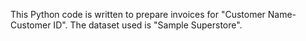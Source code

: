 This Python code is written to prepare invoices for "Customer Name-Customer ID". The dataset used is "Sample Superstore".
